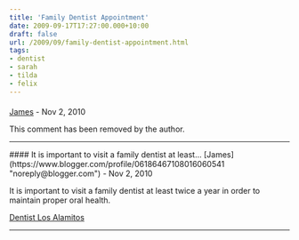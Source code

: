 ```yaml
---
title: 'Family Dentist Appointment'
date: 2009-09-17T17:27:00.000+10:00
draft: false
url: /2009/09/family-dentist-appointment.html
tags: 
- dentist
- sarah
- tilda
- felix
---
```


#### 
[James](https://www.blogger.com/profile/06186467108016060541 "noreply@blogger.com") - <time datetime="2010-11-09T19:51:48.446+11:00">Nov 2, 2010</time>

This comment has been removed by the author.
<hr />
#### It is important to visit a family dentist at least...
[James](https://www.blogger.com/profile/06186467108016060541 "noreply@blogger.com") - <time datetime="2010-11-09T19:53:51.708+11:00">Nov 2, 2010</time>

It is important to visit a family dentist at least twice a year in order to maintain proper oral health.  
  
[Dentist Los Alamitos](http://www.mydiamonddental.com/)
<hr />
